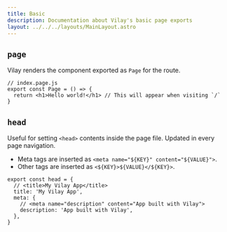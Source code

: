 ```yaml
---
title: Basic
description: Documentation about Vilay's basic page exports
layout: ../../../layouts/MainLayout.astro
---
```


## `page`

Vilay renders the component exported as `Page` for the route.

```tsx
// index.page.js
export const Page = () => {
  return <h1>Hello world!</h1> // This will appear when visiting `/`
}
```

## `head`

Useful for setting `<head>` contents inside the page file. Updated in every page navigation.

- Meta tags are inserted as `<meta name="${KEY}" content="${VALUE}">`.
- Other tags are inserted as `<${KEY}>${VALUE}</${KEY}>`.

```tsx
export const head = {
  // <title>My Vilay App</title>
  title: 'My Vilay App',
  meta: {
    // <meta name="description" content="App built with Vilay">
    description: 'App built with Vilay',
  },
}
```
